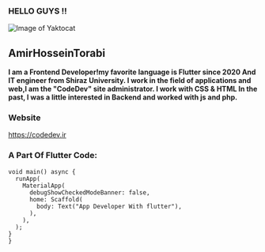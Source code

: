 ### HELLO GUYS !!
![Image of Yaktocat](https://cdn.iconscout.com/icon/free/png-256/flutter-2038877-1720090.png)
## AmirHosseinTorabi
**I am a Frontend Developer!my favorite language is Flutter since 2020 And IT engineer from Shiraz University.
I work in the field of applications and web,I am the "CodeDev" site administrator.
I work with CSS & HTML
In the past, I was a little interested in Backend and worked with js and php.**
### Website
https://codedev.ir 
### A Part Of Flutter Code:
```import 'package:flutter/material.dart';
void main() async {
  runApp(
    MaterialApp(
      debugShowCheckedModeBanner: false,
      home: Scaffold(
        body: Text("App Developer With flutter"),
      ),
    ),
  );
}
}
```



